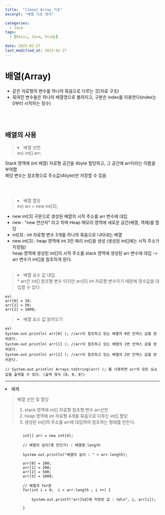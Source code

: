 ```yaml
---
title:  "[Java] Array 기초"
excerpt: "배열 기초 정리"

categories:
  - Java
tags:
  - [Basic, Java, Study]
 
date: 2023-02-27
last_modified_at: 2023-02-27
---
```



# 배열(Array)
- 같은 자료형의 변수를 하나의 묶음으로 다루는 것(자료 구조)
- 묶여진 변수들은 하나의 배열명으로 불려지고, 구분은 index를 이용한다(index는 0부터 시작하는 정수)

<br><br>

## 배열의 사용

><li>배열 선언 <br>
>  ex) int[] arr; <br>
Stack 영역에 (int 배열) 자료형 공간을 4byte 할당하고, 그 공간에 arr이라는 이름을 부여함<br>
해당 변수는 참조형으로 주소값(4byte)만 저장할 수 있음

<br><br>  
><li>배열 할당 <br>
>  ex) arr = new int[3];<br>
- new int[3] 구문으로 생성된 배열의 시작 주소를 arr 변수에 대입 <br>
- new : "new 연산자" 라고 하며 Heap 매모리 영역에 새로운 공간(배열, 객체)를 할당 <br>
- int[3] : int 자료형 변수 3개를 하나의 묶음으로 나타내는 배열 <br>
- new int[3] : heap 영역에 int 3칸 짜리 int[]을 생성 (생성된 int[]에는 시작 주소가 지정됨)<br>
heap 영역에 생성된 int[]의 시작 주소를 stack 영역에 생성된 arr 변수에 대입 -> arr 변수가 int[]을 참조하게 된다.
<br><br>  
><li>배열 요소 값 대입 <br>  
>* arr은 int[] 참조형 변수 이지만 arr[0] int 자료형 변수이기 때문에 정수값을 대입할 수 있다.  

```
ex)
arr[0] = 10;   
arr[1] = 50;    
arr[2] = 1000;      
```
  
><li>배열 요소 값 읽어오기 <br>
```
ex)  
System.out.println( arr[0] ); //arr이 참조하고 있는 배열의 0번 인덱스 값을 얻어온다.   
System.out.println( arr[1] ); //arr이 참조하고 있는 배열의 1번 인덱스 값을 얻어온다.   
System.out.println( arr[2] ); //arr이 참조하고 있는 배열의 2번 인덱스 값을 얻어온다. 
  
// System.out.println( Arrays.toString(arr) ); 를 사용하면 arr의 모든 요소값을 출력할 수 있다. (출력 형식 [0, 0, 0])
```
     
      
         
 <hr> 
<li>예제    
    
>배열 선언 및 할당<br>
>1) stack 영역에 int[] 자료형 참조형 변수 arr선언<br>   
>2) heap 영역에 int 자료형 4개를 묶음으로 다루는 int[] 할당<br>   
>3) 생성된 int[]의 주소를 arr에 대입하여 참조하는 형태를 만든다.<br>   
      
  
  <pre><code>
		int[] arr = new int[4];
		
		// 배열의 길이(몇 칸인가) : 배열명.length
		
		System.out.println("배열의 길이 : " + arr.length);
		
		arr[0] = 100;
		arr[1] = 200;
		arr[2] = 500;
		arr[3] = 1000;

		// 배열과 for문
		for(int i = 0;  i < arr.length ; i ++) {
	
			System.out.printf("arr[%d]에 저장된 값 : %d\n", i, arr[i]);
			
		} 
</code></pre>
  
